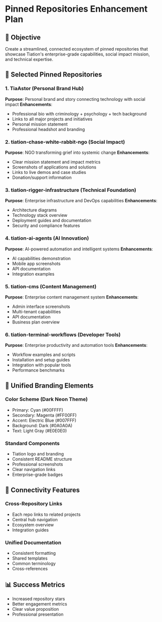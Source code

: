 # Pinned Repositories Enhancement Plan

## 🎯 Objective
Create a streamlined, connected ecosystem of pinned repositories that showcase Tiation's enterprise-grade capabilities, social impact mission, and technical expertise.

## 📌 Selected Pinned Repositories

### 1. TiaAstor (Personal Brand Hub)
**Purpose**: Personal brand and story connecting technology with social impact
**Enhancements**:
- Professional bio with criminology + psychology + tech background
- Links to all major projects and initiatives
- Personal mission statement
- Professional headshot and branding

### 2. tiation-chase-white-rabbit-ngo (Social Impact)
**Purpose**: NGO transforming grief into systemic change
**Enhancements**:
- Clear mission statement and impact metrics
- Screenshots of applications and solutions
- Links to live demos and case studies
- Donation/support information

### 3. tiation-rigger-infrastructure (Technical Foundation)
**Purpose**: Enterprise infrastructure and DevOps capabilities
**Enhancements**:
- Architecture diagrams
- Technology stack overview
- Deployment guides and documentation
- Security and compliance features

### 4. tiation-ai-agents (AI Innovation)
**Purpose**: AI-powered automation and intelligent systems
**Enhancements**:
- AI capabilities demonstration
- Mobile app screenshots
- API documentation
- Integration examples

### 5. tiation-cms (Content Management)
**Purpose**: Enterprise content management system
**Enhancements**:
- Admin interface screenshots
- Multi-tenant capabilities
- API documentation
- Business plan overview

### 6. tiation-terminal-workflows (Developer Tools)
**Purpose**: Enterprise productivity and automation tools
**Enhancements**:
- Workflow examples and scripts
- Installation and setup guides
- Integration with popular tools
- Performance benchmarks

## 🎨 Unified Branding Elements

### Color Scheme (Dark Neon Theme)
- Primary: Cyan (#00FFFF)
- Secondary: Magenta (#FF00FF)
- Accent: Electric Blue (#007FFF)
- Background: Dark (#0A0A0A)
- Text: Light Gray (#E0E0E0)

### Standard Components
- Tiation logo and branding
- Consistent README structure
- Professional screenshots
- Clear navigation links
- Enterprise-grade badges

## 🔗 Connectivity Features

### Cross-Repository Links
- Each repo links to related projects
- Central hub navigation
- Ecosystem overview
- Integration guides

### Unified Documentation
- Consistent formatting
- Shared templates
- Common terminology
- Cross-references

## 📊 Success Metrics
- Increased repository stars
- Better engagement metrics
- Clear value proposition
- Professional presentation
